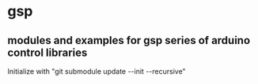 # gsp

## modules and examples for gsp series of arduino control libraries

Initialize with "git submodule update --init --recursive"
